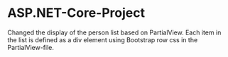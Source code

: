 # ASP.NET-Core-Project
Changed the display of the person list based on PartialView. Each item in the list is defined as a div element using Bootstrap row css in the PartialView-file.
